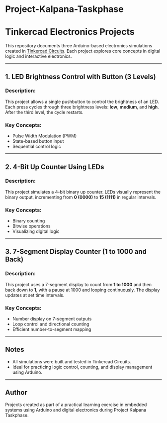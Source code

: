 # Project-Kalpana-Taskphase

# Tinkercad Electronics Projects

This repository documents three Arduino-based electronics simulations created in [Tinkercad Circuits](https://www.tinkercad.com/). Each project explores core concepts in digital logic and interactive electronics.

---

## 1. LED Brightness Control with Button (3 Levels)

### Description:
This project allows a single pushbutton to control the brightness of an LED. Each press cycles through three brightness levels: **low**, **medium**, and **high**. After the third level, the cycle restarts.

### Key Concepts:
- Pulse Width Modulation (PWM)
- State-based button input
- Sequential control logic

---

## 2. 4-Bit Up Counter Using LEDs

### Description:
This project simulates a 4-bit binary up counter. LEDs visually represent the binary output, incrementing from **0 (0000)** to **15 (1111)** in regular intervals.

### Key Concepts:
- Binary counting
- Bitwise operations
- Visualizing digital logic

---

## 3. 7-Segment Display Counter (1 to 1000 and Back)

### Description:
This project uses a 7-segment display to count from **1 to 1000** and then back down to **1**, with a pause at 1000 and looping continuously. The display updates at set time intervals.

### Key Concepts:
- Number display on 7-segment outputs
- Loop control and directional counting
- Efficient number-to-segment mapping

---

## Notes

- All simulations were built and tested in Tinkercad Circuits.
- Ideal for practicing logic control, counting, and display management using Arduino.

---

## Author

Projects created as part of a practical learning exercise in embedded systems using Arduino and digital electronics during Project Kalpana Taskphase.
